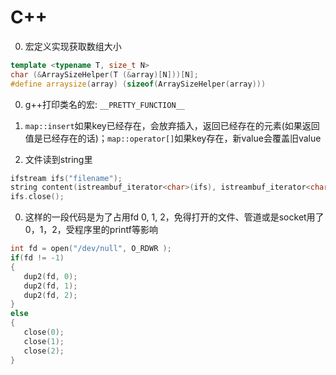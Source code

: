 # C++

0. 宏定义实现获取数组大小
```cpp
template <typename T, size_t N>
char (&ArraySizeHelper(T (&array)[N]))[N];
#define arraysize(array) (sizeof(ArraySizeHelper(array)))
```

0. g++打印类名的宏: `__PRETTY_FUNCTION__`

0. `map::insert`如果key已经存在，会放弃插入，返回已经存在的元素(如果返回值是已经存在的话)；`map::operator[]`如果key存在，新value会覆盖旧value

0. 文件读到string里
```cpp
ifstream ifs("filename");
string content(istreambuf_iterator<char>(ifs), istreambuf_iterator<char>());
ifs.close();
```

0. 这样的一段代码是为了占用fd 0, 1, 2，免得打开的文件、管道或是socket用了0，1，2，受程序里的printf等影响
```cpp
int fd = open("/dev/null", O_RDWR );
if(fd != -1)
{
   dup2(fd, 0);
   dup2(fd, 1);
   dup2(fd, 2);
}
else
{
   close(0);
   close(1);
   close(2);
}
```
